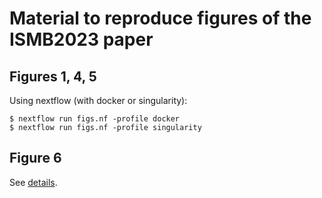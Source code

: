 # Material to reproduce figures of the ISMB2023 paper

## Figures 1, 4, 5

Using nextflow (with docker or singularity):

```
$ nextflow run figs.nf -profile docker
$ nextflow run figs.nf -profile singularity
```
## Figure 6

See [details](figure_upsetplot/README.md).
